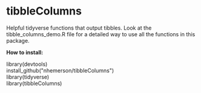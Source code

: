 # tibbleColumns
Helpful tidyverse functions that output tibbles. Look at the tibble_columns_demo.R file for a detailed way to use all the functions in this package.

<b>How to install:</b>

library(devtools) <br>
install_github("nhemerson/tibbleColumns") <br>
library(tidyverse) <br>
library(tibbleColumns) 
